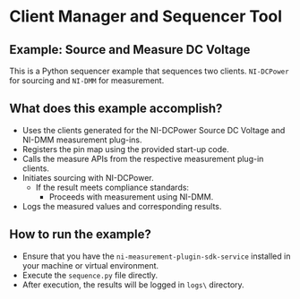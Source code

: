 # Client Manager and Sequencer Tool

## Example: Source and Measure DC Voltage

This is a Python sequencer example that sequences two clients. `NI-DCPower` for sourcing and `NI-DMM` for measurement.

## What does this example accomplish?

- Uses the clients generated for the NI-DCPower Source DC Voltage and NI-DMM measurement plug-ins.
- Registers the pin map using the provided start-up code.
- Calls the measure APIs from the respective measurement plug-in clients.
- Initiates sourcing with NI-DCPower.
  - If the result meets compliance standards:
    - Proceeds with measurement using NI-DMM.
- Logs the measured values and corresponding results.

## How to run the example?

- Ensure that you have the `ni-measurement-plugin-sdk-service` installed in your machine or virtual environment.
- Execute the `sequence.py` file directly.
- After execution, the results will be logged in `logs\` directory.
